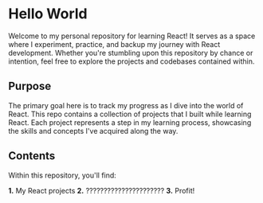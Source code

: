 # Hello World

Welcome to my personal repository for learning React! It serves as a space where I experiment, practice, and backup my journey with React development. Whether you're stumbling upon this repository by chance or intention, feel free to explore the projects and codebases contained within.

## Purpose

The primary goal here is to track my progress as I dive into the world of React. This repo contains a collection of projects that I built while learning React. Each project represents a step in my learning process, showcasing the skills and concepts I've acquired along the way.

## Contents

Within this repository, you'll find:

**1.** My React projects
**2.** ??????????????????????
**3.** Profit!
